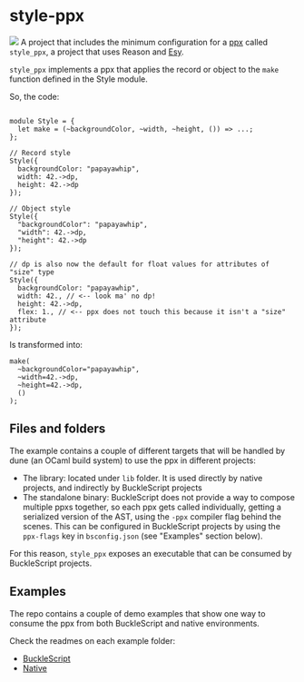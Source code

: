 # style-ppx
![](https://github.com/cem2ran/style-ppx/workflows/style_ppx%20pipeline/badge.svg)
A project that includes the minimum configuration for a [ppx](https://blog.hackages.io/reasonml-ppx-8ecd663d5640) called `style_ppx`, a project that uses Reason and [Esy](https://github.com/esy-ocaml/esy).

`style_ppx` implements a ppx that applies the record or object to the `make` function defined in the Style module.

So, the code:

```reason

module Style = {
  let make = (~backgroundColor, ~width, ~height, ()) => ...;
};

// Record style
Style({
  backgroundColor: "papayawhip",
  width: 42.->dp,
  height: 42.->dp
});

// Object style
Style({
  "backgroundColor": "papayawhip",
  "width": 42.->dp,
  "height": 42.->dp
});

// dp is also now the default for float values for attributes of "size" type
Style({
  backgroundColor: "papayawhip",
  width: 42., // <-- look ma' no dp!
  height: 42.->dp,
  flex: 1., // <-- ppx does not touch this because it isn't a "size" attribute
});
```

Is transformed into:

```reason
make(
  ~backgroundColor="papayawhip",
  ~width=42.->dp,
  ~height=42.->dp,
  ()
);
```

## Files and folders

The example contains a couple of different targets that will be handled by dune (an OCaml build system)
to use the ppx in different projects:

- The library: located under `lib` folder. It is used directly by native projects, and indirectly by BuckleScript projects
- The standalone binary: BuckleScript does not provide a way to compose multiple ppxs together, so each ppx gets called individually, getting a serialized version of the AST, using the `-ppx` compiler flag behind the scenes. This can be configured in BuckleScript projects by using the `ppx-flags` key in `bsconfig.json` (see "Examples" section below).

For this reason, `style_ppx` exposes an executable that can be consumed by BuckleScript projects.

## Examples

The repo contains a couple of demo examples that show one way to consume the ppx from both BuckleScript and native environments.

Check the readmes on each example folder:

- [BuckleScript](test_bs/README.md)
- [Native](test_native/README.md)
